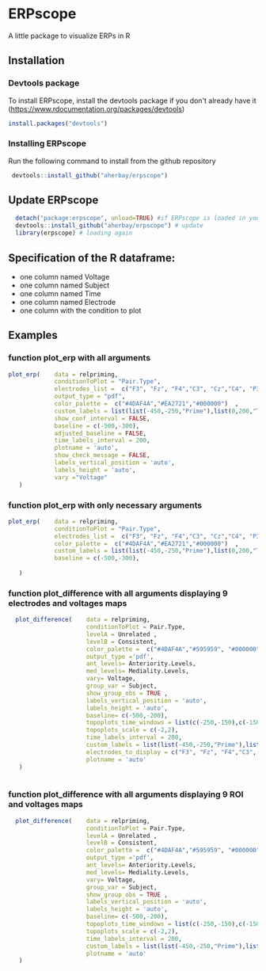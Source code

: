 # ERPscope

A little package to visualize ERPs in R

## Installation

### Devtools package
To install ERPscope, install the devtools package if you don't already have it (https://www.rdocumentation.org/packages/devtools)
```r
install.packages("devtools")
```
### Installing ERPscope
Run the following command to install from the github repository
```r
 devtools::install_github("aherbay/erpscope")
```

## Update ERPscope

```r
  detach("package:erpscope", unload=TRUE) #if ERPscope is loaded in your session
  devtools::install_github("aherbay/erpscope") # update
  library(erpscope) # loading again
```

## Specification of the R dataframe:
* one column named Voltage
* one column named Subject
* one column named Time
* one column named Electrode
* one column with the condition to plot

## Examples

### function plot_erp with all arguments

```r
plot_erp(    data = relpriming,
             conditionToPlot = "Pair.Type",
             electrodes_list =  c("F3", "Fz", "F4","C3", "Cz","C4", "P3", "Pz", "P4"),
             output_type = "pdf",
             color_palette =  c("#4DAF4A","#EA2721","#000000")  ,
             custom_labels = list(list(-450,-250,"Prime"),list(0,200,"Target")),
             show_conf_interval = FALSE,
             baseline = c(-500,-300),
             adjusted_baseline = FALSE,
             time_labels_interval = 200,
             plotname = 'auto',
             show_check_message = FALSE,
             labels_vertical_position = 'auto',
             labels_height = 'auto',
             vary ="Voltage"
   ) 
```

### function plot_erp with only necessary arguments

```r
plot_erp(    data = relpriming,
             conditionToPlot = "Pair.Type",
             electrodes_list =  c("F3", "Fz", "F4","C3", "Cz","C4", "P3", "Pz", "P4"),
             color_palette =  c("#4DAF4A","#EA2721","#000000")  ,
             custom_labels = list(list(-450,-250,"Prime"),list(0,200,"Target")),
             baseline = c(-500,-300),
         
   ) 
```

### function plot_difference with all arguments displaying 9 electrodes and voltages maps
```r
  plot_difference(    data = relpriming,
                      conditionToPlot = Pair.Type,
                      levelA = Unrelated ,
                      levelB = Consistent,
                      color_palette =  c("#4DAF4A","#595959", "#000000"),
                      output_type ='pdf',
                      ant_levels= Anteriority.Levels,
                      med_levels= Mediality.Levels,
                      vary= Voltage,
                      group_var = Subject,
                      show_group_obs = TRUE ,
                      labels_vertical_position = 'auto',
                      labels_height = 'auto',
                      baseline= c(-500,-200),
                      topoplots_time_windows = list(c(-250,-150),c(-150,50),c(50,200),c(200,300),c(300,500),c(500,700),c(700,900)),
                      topoplots_scale = c(-2,2),
                      time_labels_interval = 200,
                      custom_labels = list(list(-450,-250,"Prime"),list(0,200,"Target")),
                      electrodes_to_display = c("F3", "Fz", "F4","C3", "Cz","C4", "P3", "Pz", "P4"),
                      plotname = 'auto'
   ) 
   
```


### function plot_difference with all arguments displaying 9 ROI and voltages maps
```r
  plot_difference(    data = relpriming,
                      conditionToPlot = Pair.Type,
                      levelA = Unrelated ,
                      levelB = Consistent,
                      color_palette =  c("#4DAF4A","#595959", "#000000"),
                      output_type ='pdf',
                      ant_levels= Anteriority.Levels,
                      med_levels= Mediality.Levels,
                      vary= Voltage,
                      group_var = Subject,
                      show_group_obs = TRUE ,
                      labels_vertical_position = 'auto',
                      labels_height = 'auto',
                      baseline= c(-500,-200),
                      topoplots_time_windows = list(c(-250,-150),c(-150,50),c(50,200),c(200,300),c(300,500),c(500,700),c(700,900)),
                      topoplots_scale = c(-2,2),
                      time_labels_interval = 200,
                      custom_labels = list(list(-450,-250,"Prime"),list(0,200,"Target")),
                      plotname = 'auto'
   ) 
   
```

